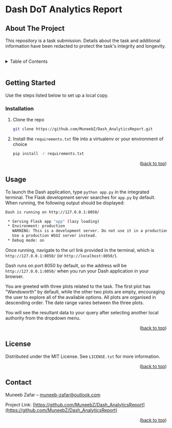 <h1>Dash DoT Analytics Report</h1>

<!-- ABOUT THE PROJECT -->

## About The Project

This repository is a task submission. Details about the task and additional information have been redacted to protect the task's integrity and longevity.

<!-- TABLE OF CONTENTS -->
<br>
<details>
  <summary>Table of Contents</summary>
  <ol>
    <li>
      <a href="#about-the-project">About The Project</a>
    </li>
    <li>
      <a href="#getting-started">Getting Started</a>
      <ul>
        <li><a href="#installation">Installation</a></li>
      </ul>
    </li>
    <li><a href="#usage">Usage</a></li>
    <li><a href="#license">License</a></li>
    <li><a href="#contact">Contact</a></li>
  </ol>
</details>
<br>

<!-- GETTING STARTED -->

## Getting Started

Use the steps listed below to set up a local copy.

### Installation

1. Clone the repo

   ```sh
   git clone https://github.com/MuneebZ/Dash_AnalyticsReport.git
   ```

2. Install the `requirements.txt` file into a virtualenv or your environment of choice

   ```sh
   pip install -r requirements.txt
   ```

<p align="right">(<a href="#readme-top">back to top</a>)</p>

<!-- USAGE EXAMPLES -->

## Usage

To launch the Dash application, type `python app.py` in the integrated terminal. The Flask development server searches for `app.py` by default. When running, the following output should be displayed:

```sh
Dash is running on http://127.0.0.1:8050/

 * Serving Flask app "app" (lazy loading)
 * Environment: production
   WARNING: This is a development server. Do not use it in a production deployment.
   Use a production WSGI server instead.
 * Debug mode: on

```

Once running, navigate to the url link provided in the terminal, which is `http://127.0.0.1:8050/` (or `http://localhost:8050/`). 

Dash runs on port 8050 by default, so the address will be `http://127.0.0.1:8050/` when you run your Dash application in your browser.

You are greeted with three plots related to the task. The first plot has "Wandsworth" by default, while the other two plots are empty, encouraging the user to explore all of the available options. All plots are organised in descending order. The date range varies between the three plots.

You will see the resultant data to your query after selecting another local authority from the dropdown menu.

<p align="right">(<a href="#readme-top">back to top</a>)</p>

[comment]: <> (1. Fork the Project)

[comment]: <> (2. Create your Feature Branch &#40;`git checkout -b `&#41;)

[comment]: <> (3. Commit your Changes &#40;`git commit -m `&#41;)

[comment]: <> (4. Push to the Branch &#40;`git push origin `&#41;)

[comment]: <> (5. Open a Pull Request)

<!-- LICENSE -->

## License

Distributed under the MIT License. See `LICENSE.txt` for more information.

<p align="right">(<a href="#readme-top">back to top</a>)</p>
<!-- CONTACT -->

## Contact

Muneeb Zafar – muneeb-zafar@outlook.com

Project Link: [https://github.com/MuneebZ/Dash_AnalyticsReport](https://github.com/MuneebZ/Dash_AnalyticsReport)

<p align="right">(<a href="#readme-top">back to top</a>)</p>
